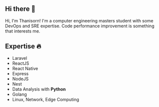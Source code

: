 <script src="https://cdnjs.cloudflare.com/ajax/libs/p5.js/1.5.0/p5.js"></script>
## Hi there 👋
Hi, I'm Thanisorn! I'm a computer engineering masters student with some DevOps and SRE expertise. Code performance improvement is something that interests me.

## Expertise :fire:
- Laravel
- ReactJS
- React Native
- Express
- NodeJS
- Nest
- Data Analysis with **Python**
- Golang
- Linux, Network, Edge Computing

<script>


let flock;

function setup() {
  createCanvas(640, 360);
  createP("Drag the mouse to generate new boids.");

  flock = new Flock();
  // Add an initial set of boids into the system
  for (let i = 0; i < 100; i++) {
    let b = new Boid(width / 2,height / 2);
    flock.addBoid(b);
  }
}

function draw() {
  background(51);
  flock.run();
}

// Add a new boid into the System
function mouseDragged() {
  flock.addBoid(new Boid(mouseX, mouseY));
}

// The Nature of Code
// Daniel Shiffman
// http://natureofcode.com

// Flock object
// Does very little, simply manages the array of all the boids

function Flock() {
  // An array for all the boids
  this.boids = []; // Initialize the array
}

Flock.prototype.run = function() {
  for (let i = 0; i < this.boids.length; i++) {
    this.boids[i].run(this.boids);  // Passing the entire list of boids to each boid individually
  }
}

Flock.prototype.addBoid = function(b) {
  this.boids.push(b);
}

// The Nature of Code
// Daniel Shiffman
// http://natureofcode.com

// Boid class
// Methods for Separation, Cohesion, Alignment added

function Boid(x, y) {
  this.acceleration = createVector(0, 0);
  this.velocity = createVector(random(-1, 1), random(-1, 1));
  this.position = createVector(x, y);
  this.r = 3.0;
  this.maxspeed = 3;    // Maximum speed
  this.maxforce = 0.05; // Maximum steering force
}

Boid.prototype.run = function(boids) {
  this.flock(boids);
  this.update();
  this.borders();
  this.render();
}

Boid.prototype.applyForce = function(force) {
  // We could add mass here if we want A = F / M
  this.acceleration.add(force);
}

// We accumulate a new acceleration each time based on three rules
Boid.prototype.flock = function(boids) {
  let sep = this.separate(boids);   // Separation
  let ali = this.align(boids);      // Alignment
  let coh = this.cohesion(boids);   // Cohesion
  // Arbitrarily weight these forces
  sep.mult(1.5);
  ali.mult(1.0);
  coh.mult(1.0);
  // Add the force vectors to acceleration
  this.applyForce(sep);
  this.applyForce(ali);
  this.applyForce(coh);
}

// Method to update location
Boid.prototype.update = function() {
  // Update velocity
  this.velocity.add(this.acceleration);
  // Limit speed
  this.velocity.limit(this.maxspeed);
  this.position.add(this.velocity);
  // Reset accelertion to 0 each cycle
  this.acceleration.mult(0);
}

// A method that calculates and applies a steering force towards a target
// STEER = DESIRED MINUS VELOCITY
Boid.prototype.seek = function(target) {
  let desired = p5.Vector.sub(target,this.position);  // A vector pointing from the location to the target
  // Normalize desired and scale to maximum speed
  desired.normalize();
  desired.mult(this.maxspeed);
  // Steering = Desired minus Velocity
  let steer = p5.Vector.sub(desired,this.velocity);
  steer.limit(this.maxforce);  // Limit to maximum steering force
  return steer;
}

Boid.prototype.render = function() {
  // Draw a triangle rotated in the direction of velocity
  let theta = this.velocity.heading() + radians(90);
  fill(127);
  stroke(200);
  push();
  translate(this.position.x, this.position.y);
  rotate(theta);
  beginShape();
  vertex(0, -this.r * 2);
  vertex(-this.r, this.r * 2);
  vertex(this.r, this.r * 2);
  endShape(CLOSE);
  pop();
}

// Wraparound
Boid.prototype.borders = function() {
  if (this.position.x < -this.r)  this.position.x = width + this.r;
  if (this.position.y < -this.r)  this.position.y = height + this.r;
  if (this.position.x > width + this.r) this.position.x = -this.r;
  if (this.position.y > height + this.r) this.position.y = -this.r;
}

// Separation
// Method checks for nearby boids and steers away
Boid.prototype.separate = function(boids) {
  let desiredseparation = 25.0;
  let steer = createVector(0, 0);
  let count = 0;
  // For every boid in the system, check if it's too close
  for (let i = 0; i < boids.length; i++) {
    let d = p5.Vector.dist(this.position,boids[i].position);
    // If the distance is greater than 0 and less than an arbitrary amount (0 when you are yourself)
    if ((d > 0) && (d < desiredseparation)) {
      // Calculate vector pointing away from neighbor
      let diff = p5.Vector.sub(this.position, boids[i].position);
      diff.normalize();
      diff.div(d);        // Weight by distance
      steer.add(diff);
      count++;            // Keep track of how many
    }
  }
  // Average -- divide by how many
  if (count > 0) {
    steer.div(count);
  }

  // As long as the vector is greater than 0
  if (steer.mag() > 0) {
    // Implement Reynolds: Steering = Desired - Velocity
    steer.normalize();
    steer.mult(this.maxspeed);
    steer.sub(this.velocity);
    steer.limit(this.maxforce);
  }
  return steer;
}

// Alignment
// For every nearby boid in the system, calculate the average velocity
Boid.prototype.align = function(boids) {
  let neighbordist = 50;
  let sum = createVector(0,0);
  let count = 0;
  for (let i = 0; i < boids.length; i++) {
    let d = p5.Vector.dist(this.position,boids[i].position);
    if ((d > 0) && (d < neighbordist)) {
      sum.add(boids[i].velocity);
      count++;
    }
  }
  if (count > 0) {
    sum.div(count);
    sum.normalize();
    sum.mult(this.maxspeed);
    let steer = p5.Vector.sub(sum, this.velocity);
    steer.limit(this.maxforce);
    return steer;
  } else {
    return createVector(0, 0);
  }
}

// Cohesion
// For the average location (i.e. center) of all nearby boids, calculate steering vector towards that location
Boid.prototype.cohesion = function(boids) {
  let neighbordist = 50;
  let sum = createVector(0, 0);   // Start with empty vector to accumulate all locations
  let count = 0;
  for (let i = 0; i < boids.length; i++) {
    let d = p5.Vector.dist(this.position,boids[i].position);
    if ((d > 0) && (d < neighbordist)) {
      sum.add(boids[i].position); // Add location
      count++;
    }
  }
  if (count > 0) {
    sum.div(count);
    return this.seek(sum);  // Steer towards the location
  } else {
    return createVector(0, 0);
  }
}

</script>